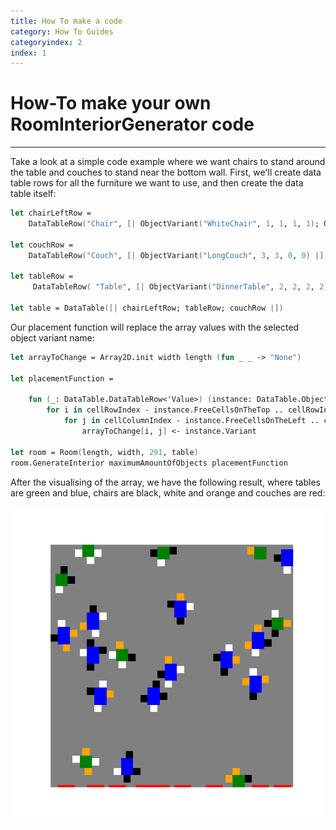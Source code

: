 ```yaml
---
title: How To make a code
category: How To Guides
categoryindex: 2
index: 1
---
```


# How-To make your own RoomInteriorGenerator code

---

Take a look at a simple code example where we want chairs to stand around the table and couches to stand near the bottom wall. First, we'll create data table rows for all the furniture we want to use, and then create the data table itself:

```fsharp
let chairLeftRow =
    DataTableRow("Chair", [| ObjectVariant("WhiteChair", 1, 1, 1, 1); ObjectVariant("BlackChair", 1, 1, 1, 1); ObjectVariant("OrangeChair", 1, 1, 1, 1) |], Leaf LeftTo, Option.None)

let couchRow =
    DataTableRow("Couch", [| ObjectVariant("LongCouch", 3, 3, 0, 0) |], Node AgainstTheBottomWall, Option.None)
    
let tableRow =
     DataTableRow( "Table", [| ObjectVariant("DinnerTable", 2, 2, 2, 2); ObjectVariant("OfficeTable", 2, 2, 3, 3) |],  Node None, Some [| chairLeftRow; chairRightRow; chairBehindRow; chairInFrontOfRow |])

let table = DataTable([| chairLeftRow; tableRow; couchRow |])
```

Our placement function will replace the array values with the selected object variant name:


```fsharp
let arrayToChange = Array2D.init width length (fun _ _ -> "None")

let placementFunction =

    fun (_: DataTable.DataTableRow<'Value>) (instance: DataTable.ObjectVariant<'Value>) cellRowIndex cellColumnIndex ->
        for i in cellRowIndex - instance.FreeCellsOnTheTop .. cellRowIndex + instance.FreeCellsOnTheBottom do
            for j in cellColumnIndex - instance.FreeCellsOnTheLeft .. cellColumnIndex + instance.FreeCellsOnTheRight do
                arrayToChange[i, j] <- instance.Variant

let room = Room(length, width, 291, table)    
room.GenerateInterior maximumAmountOfObjects placementFunction
```

After the visualising of the array, we have the following result, where tables are green and blue, chairs are black, white and orange and couches are red:

![Plot](https://github.com/PolinaSavelyeva/RoomInteriorGenerator/blob/sample/Samples/withoutcorners.png)


